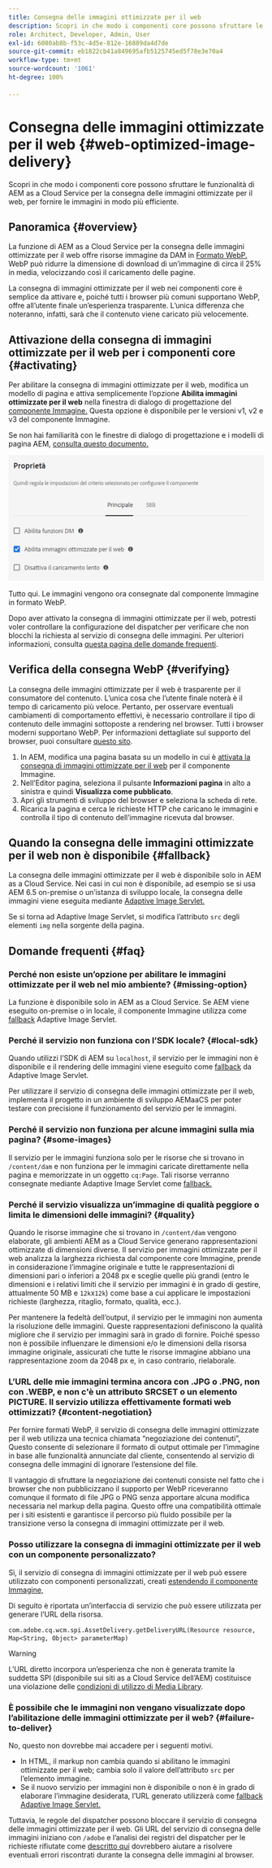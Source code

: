 ```yaml
---
title: Consegna delle immagini ottimizzate per il web
description: Scopri in che modo i componenti core possono sfruttare le funzionalità di AEM as a Cloud Service per la consegna delle immagini ottimizzate per il web, per fornire le immagini in modo più efficiente.
role: Architect, Developer, Admin, User
exl-id: 6080ab8b-f53c-4d5e-812e-16889da4d7de
source-git-commit: eb1822cb41a849695afb5125745ed5f78e3e70a4
workflow-type: tm+mt
source-wordcount: '1061'
ht-degree: 100%

---
```


# Consegna delle immagini ottimizzate per il web {#web-optimized-image-delivery}

Scopri in che modo i componenti core possono sfruttare le funzionalità di AEM as a Cloud Service per la consegna delle immagini ottimizzate per il web, per fornire le immagini in modo più efficiente.

## Panoramica {#overview}

La funzione di AEM as a Cloud Service per la consegna delle immagini ottimizzate per il web offre risorse immagine da DAM in [Formato WebP.](https://developers.google.com/speed/webp) WebP può ridurre la dimensione di download di un’immagine di circa il 25% in media, velocizzando così il caricamento delle pagine.

La consegna di immagini ottimizzate per il web nei componenti core è semplice da attivare e, poiché tutti i browser più comuni supportano WebP, offre all’utente finale un’esperienza trasparente. L’unica differenza che noteranno, infatti, sarà che il contenuto viene caricato più velocemente.

## Attivazione della consegna di immagini ottimizzate per il web per i componenti core {#activating}

Per abilitare la consegna di immagini ottimizzate per il web, modifica un modello di pagina e attiva semplicemente l’opzione **Abilita immagini ottimizzate per il web** nella finestra di dialogo di progettazione del [componente Immagine.](/help/components/image.md#design-dialog) Questa opzione è disponibile per le versioni v1, v2 e v3 del componente Immagine.

Se non hai familiarità con le finestre di dialogo di progettazione e i modelli di pagina AEM, [consulta questo documento.](/help/get-started/authoring.md#pre-configuring-core-components)

![Abilitazione della consegna di immagini ottimizzate per il web nella finestra di dialogo di progettazione](/help/assets/web-optimized-image-delivery.png)

Tutto qui. Le immagini vengono ora consegnate dal componente Immagine in formato WebP.

Dopo aver attivato la consegna di immagini ottimizzate per il web, potresti voler controllare la configurazione del dispatcher per verificare che non blocchi la richiesta al servizio di consegna delle immagini. Per ulteriori informazioni, consulta [questa pagina delle domande frequenti](#failure-to-deliver).

## Verifica della consegna WebP {#verifying}

La consegna delle immagini ottimizzate per il web è trasparente per il consumatore del contenuto. L’unica cosa che l’utente finale noterà è il tempo di caricamento più veloce. Pertanto, per osservare eventuali cambiamenti di comportamento effettivi, è necessario controllare il tipo di contenuto delle immagini sottoposte a rendering nel browser. Tutti i browser moderni supportano WebP. Per informazioni dettagliate sul supporto del browser, puoi consultare [questo sito](https://caniuse.com/webp).

1. In AEM, modifica una pagina basata su un modello in cui è [attivata la consegna di immagini ottimizzate per il web](#activating) per il componente Immagine.
1. Nell’Editor pagina, seleziona il pulsante **Informazioni pagina** in alto a sinistra e quindi **Visualizza come pubblicato**.
1. Apri gli strumenti di sviluppo del browser e seleziona la scheda di rete.
1. Ricarica la pagina e cerca le richieste HTTP che caricano le immagini e controlla il tipo di contenuto dell’immagine ricevuta dal browser.

## Quando la consegna delle immagini ottimizzate per il web non è disponibile {#fallback}

La consegna delle immagini ottimizzate per il web è disponibile solo in AEM as a Cloud Service. Nei casi in cui non è disponibile, ad esempio se si usa AEM 6.5 on-premise o un’istanza di sviluppo locale, la consegna delle immagini viene eseguita mediante [Adaptive Image Servlet.](/help/developing/adaptive-image-servlet.md)

Se si torna ad Adaptive Image Servlet, si modifica l’attributo `src` degli elementi `img` nella sorgente della pagina.

## Domande frequenti {#faq}

### Perché non esiste un’opzione per abilitare le immagini ottimizzate per il web nel mio ambiente? {#missing-option}

La funzione è disponibile solo in AEM as a Cloud Service. Se AEM viene eseguito on-premise o in locale, il componente Immagine utilizza come [fallback](#fallback) Adaptive Image Servlet.

### Perché il servizio non funziona con l’SDK locale? {#local-sdk}

Quando utilizzi l’SDK di AEM su `localhost`, il servizio per le immagini non è disponibile e il rendering delle immagini viene eseguito come [fallback](#fallback) da Adaptive Image Servlet.

Per utilizzare il servizio di consegna delle immagini ottimizzate per il web, implementa il progetto in un ambiente di sviluppo AEMaaCS per poter testare con precisione il funzionamento del servizio per le immagini.

### Perché il servizio non funziona per alcune immagini sulla mia pagina? {#some-images}

Il servizio per le immagini funziona solo per le risorse che si trovano in `/content/dam` e non funziona per le immagini caricate direttamente nella pagina e memorizzate in un oggetto `cq:Page`. Tali risorse verranno consegnate mediante Adaptive Image Servlet come [fallback.](#fallback)

### Perché il servizio visualizza un’immagine di qualità peggiore o limita le dimensioni delle immagini? {#quality}

Quando le risorse immagine che si trovano in `/content/dam` vengono elaborate, gli ambienti AEM as a Cloud Service generano rappresentazioni ottimizzate di dimensioni diverse. Il servizio per immagini ottimizzate per il web analizza la larghezza richiesta dal componente core Immagine, prende in considerazione l’immagine originale e tutte le rappresentazioni di dimensioni pari o inferiori a 2048 px e sceglie quelle più grandi (entro le dimensioni e i relativi limiti che il servizio per immagini è in grado di gestire, attualmente 50 MB e `12k`x`12k`) come base a cui applicare le impostazioni richieste (larghezza, ritaglio, formato, qualità, ecc.).

Per mantenere la fedeltà dell’output, il servizio per le immagini non aumenta la risoluzione delle immagini. Queste rappresentazioni definiscono la qualità migliore che il servizio per immagini sarà in grado di fornire. Poiché spesso non è possibile influenzare le dimensioni e/o le dimensioni della risorsa immagine originale, assicurati che tutte le risorse immagine abbiano una rappresentazione zoom da 2048 px e, in caso contrario, rielaborale.

### L’URL delle mie immagini termina ancora con .JPG o .PNG, non con .WEBP, e non c&#39;è un attributo SRCSET o un elemento PICTURE. Il servizio utilizza effettivamente formati web ottimizzati? {#content-negotiation}

Per fornire formati WebP, il servizio di consegna delle immagini ottimizzate per il web utilizza una tecnica chiamata “negoziazione dei contenuti”[.](https://developer.mozilla.org/en-US/docs/Web/HTTP/Content_negotiation#server-driven_content_negotiation) Questo consente di selezionare il formato di output ottimale per l’immagine in base alle funzionalità annunciate dal cliente, consentendo al servizio di consegna delle immagini di ignorare l’estensione del file.

Il vantaggio di sfruttare la negoziazione dei contenuti consiste nel fatto che i browser che non pubblicizzano il supporto per WebP riceveranno comunque il formato di file JPG o PNG senza apportare alcuna modifica necessaria nel markup della pagina. Questo offre una compatibilità ottimale per i siti esistenti e garantisce il percorso più fluido possibile per la transizione verso la consegna di immagini ottimizzate per il web.

### Posso utilizzare la consegna di immagini ottimizzate per il web con un componente personalizzato?

Sì, il servizio di consegna di immagini ottimizzate per il web può essere utilizzato con componenti personalizzati, creati [estendendo il componente Immagine,](/help/developing/customizing.md)

Di seguito è riportata un’interfaccia di servizio che può essere utilizzata per generare l’URL della risorsa.

```
com.adobe.cq.wcm.spi.AssetDelivery.getDeliveryURL(Resource resource, Map<String, Object> parameterMap)
```

>[!WARNING]
>
>L’URL diretto incorpora un’esperienza che non è generata tramite la suddetta SPI (disponibile sui siti as a Cloud Service dell’AEM) costituisce una violazione delle [condizioni di utilizzo di Media Library](https://experienceleague.adobe.com/docs/experience-manager-cloud-service/content/assets/admin/medialibrary.html?lang=it#use-media-library).

### È possibile che le immagini non vengano visualizzate dopo l’abilitazione delle immagini ottimizzate per il web? {#failure-to-deliver}

No, questo non dovrebbe mai accadere per i seguenti motivi.

* In HTML, il markup non cambia quando si abilitano le immagini ottimizzate per il web; cambia solo il valore dell’attributo `src` per l’elemento immagine.
* Se il nuovo servizio per immagini non è disponibile o non è in grado di elaborare l’immagine desiderata, l’URL generato utilizzerà come [fallback Adaptive Image Servlet.](#fallback)

Tuttavia, le regole del dispatcher possono bloccare il servizio di consegna delle immagini ottimizzate per il web. Gli URL del servizio di consegna delle immagini iniziano con `/adobe` e l’analisi dei registri del dispatcher per le richieste rifiutate come [descritto qui](https://experienceleague.adobe.com/docs/experience-manager-learn/ams/dispatcher/common-logs.html?lang=it#filter-rejects) dovrebbero aiutare a risolvere eventuali errori riscontrati durante la consegna delle immagini al browser.
